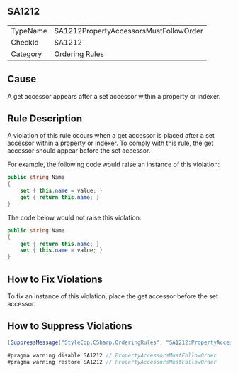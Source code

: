 ﻿## SA1212

<table>
<tr>
  <td>TypeName</td>
  <td>SA1212PropertyAccessorsMustFollowOrder</td>
</tr>
<tr>
  <td>CheckId</td>
  <td>SA1212</td>
</tr>
<tr>
  <td>Category</td>
  <td>Ordering Rules</td>
</tr>
</table>

## Cause

A get accessor appears after a set accessor within a property or indexer.

## Rule Description

A violation of this rule occurs when a get accessor is placed after a set accessor within a property or indexer. To comply with this rule, the get accessor should appear before the set accessor.

For example, the following code would raise an instance of this violation:

```csharp
public string Name
{ 
    set { this.name = value; }
    get { return this.name; }
}
```

The code below would not raise this violation:

```csharp
public string Name
{ 
    get { return this.name; }
    set { this.name = value; }
}
```

## How to Fix Violations

To fix an instance of this violation, place the get accessor before the set accessor.

## How to Suppress Violations

```csharp
[SuppressMessage("StyleCop.CSharp.OrderingRules", "SA1212:PropertyAccessorsMustFollowOrder", Justification = "Reviewed.")]
```

```csharp
#pragma warning disable SA1212 // PropertyAccessorsMustFollowOrder
#pragma warning restore SA1212 // PropertyAccessorsMustFollowOrder
```
